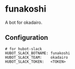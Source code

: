 # funakoshi

A bot for okadairo.

## Configuration

```
# for hubot-slack
HUBOT_SLACK_BOTNAME: funakoshi
HUBOT_SLACK_TEAM:    okadairo
HUBOT_SLACK_TOKEN:   <TOKEN>
```
